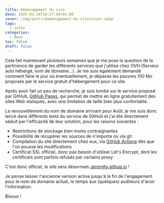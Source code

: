 ```yaml
---
title: Déménagement du site
date: 2025-03-24T18:27:50+01:00
cover: /img/posts/demenagement-du-site/cover.webp
tags:
  - infos
categories:
  - News
toc: false
draft: false
---
```


Cela fait maintenant plusieurs semaines que je me pose la question de la pertinence de garder les différents services que j'utilise chez OVH (Serveur auto hébergé, nom de domaine...). Je me suis également demandé comment faire le jour où éventuellement, je dépasse les pauvres 100 Mo proposés par le service gratuit d'hébergement pour ce site.

Après avoir fait un peu de recherche, je suis tombé sur le service proposé par GitHub, [GitHub Pages](https://pages.github.com/), qui permet de mettre en ligne gratuitement des sites Web statiques, avec une limitation de taille bien plus confortable.

Le renouvellement du nom de domaine arrivant pour Août, je me suis donc lancé dans différents tests du service de GitHub et j'ai été directement séduit par l'efficacité de leur solution, pour les raisons suivantes : 

- Restrictions de stockage bien moins contraignantes
- Possibilité de récupérer les sources de n'importe où via git
- Compilation du site directement chez eux, via [GitHub Actions](https://github.com/features/actions) dès que l'on pousse les modifications
- Certificat SSL officiel, donc pas besoin d'utiliser Let's Encrypt, dont les certificats sont parfois refusés par certains proxy

C'est donc officiel, le site sera désormais [JeremKy.github.io](https://jeremky.github.io) !

Je pense laisser l'ancienne version active jusqu'à la fin de l'engagement pour le nom de domaine actuel, le temps aux (quelques) auditeurs d'avoir l'information.

Bisous !

